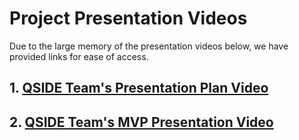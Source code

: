 # Project Presentation Videos 

Due to the large memory of the presentation videos below, we have provided links for ease of access.

## 1. [QSIDE Team's Presentation Plan Video](https://michiganstate.sharepoint.com/sites/Section_SS25-CMSE-495-001-225215054-EL-32-A26-QSIDE/_layouts/15/stream.aspx?id=%2Fsites%2FSection%5FSS25%2DCMSE%2D495%2D001%2D225215054%2DEL%2D32%2DA26%2DQSIDE%2FShared%20Documents%2FQSIDE%2FProject%5Fdeliverables%2FQSIDE%2DCMSE495%5FPlan%5FPresentation%5FVideo%2Emp4&referrer=StreamWebApp%2EWeb&referrerScenario=AddressBarCopied%2Eview%2E56c3ebfe%2D3d79%2D45ee%2Dbd22%2D77b886f667e9)

## 2. [QSIDE Team's MVP Presentation Video](https://michiganstate.sharepoint.com/sites/Section_SS25-CMSE-495-001-225215054-EL-32-A26-QSIDE/_layouts/15/stream.aspx?id=%2Fsites%2FSection%5FSS25%2DCMSE%2D495%2D001%2D225215054%2DEL%2D32%2DA26%2DQSIDE%2FShared%20Documents%2FQSIDE%2FProject%5Fdeliverables%2FQSIDE%2DCMSE495%5FMVP%5FPresentation%5FVideo%2Emp4&referrer=StreamWebApp%2EWeb&referrerScenario=AddressBarCopied%2Eview%2Ed8d36ab1%2D5485%2D4b0c%2D831c%2D24cc4da19846)
